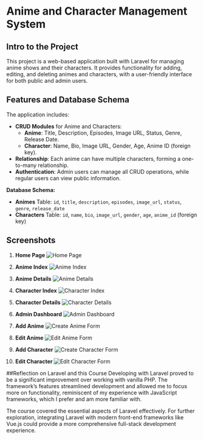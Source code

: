 # Anime and Character Management System

## Intro to the Project
This project is a web-based application built with Laravel for managing anime shows and their characters. It provides functionality for adding, editing, and deleting animes and characters, with a user-friendly interface for both public and admin users.

## Features and Database Schema
The application includes:
- **CRUD Modules** for Anime and Characters:
  - **Anime**: Title, Description, Episodes, Image URL, Status, Genre, Release Date.
  - **Character**: Name, Bio, Image URL, Gender, Age, Anime ID (foreign key).
- **Relationship**: Each anime can have multiple characters, forming a one-to-many relationship.
- **Authentication**: Admin users can manage all CRUD operations, while regular users can view public information.

**Database Schema:**
- **Animes** Table: `id`, `title`, `description`, `episodes`, `image_url`, `status`, `genre`, `release_date`
- **Characters** Table: `id`, `name`, `bio`, `image_url`, `gender`, `age`, `anime_id` (foreign key)

## Screenshots
1. **Home Page**
   ![Home Page](https://github.com/user-attachments/assets/714cdb6e-3900-4802-9dad-8374396d096a)

3. **Anime Index**
   ![Anime Index](https://github.com/user-attachments/assets/9ca720f9-de5c-44f9-bb18-be48877e5814)

5. **Anime Details**
   ![Anime Details](https://github.com/user-attachments/assets/4c91857a-343f-4a2c-8b63-7414a425d96a)

6. **Character Index**
   ![Character Index](https://github.com/user-attachments/assets/f6d9a6e2-8ca8-4c39-b4f3-7342fc8fc7ac)

7. **Character Details**
   ![Character Details](https://github.com/user-attachments/assets/a930b7e4-3fd8-4a32-9f65-4a9469c0f7ba)

8. **Admin Dashboard**
   ![Admin Dashboard](https://github.com/user-attachments/assets/7eb9572f-b360-4d1a-a010-70f1baaebbc3)

9. **Add Anime**
   ![Create Anime Form](https://github.com/user-attachments/assets/e302d89d-e483-43dd-8ba5-d8f2acf60e69)

10. **Edit Anime**
   ![Edit Anime Form](https://github.com/user-attachments/assets/aa64cd4b-a4c5-4f52-aba7-e4e91c9e9e5f)

11. **Add Character**
   ![Create Character Form](https://github.com/user-attachments/assets/c3cf17e4-83ab-45b8-9762-af7140843102)

12. **Edit Character**
    ![Edit Character Form](https://github.com/user-attachments/assets/a8976300-470c-4f48-9bf4-61b58f121a57)

##Reflection on Laravel and this Course
Developing with Laravel proved to be a significant improvement over working with vanilla PHP. The framework’s features streamlined development and allowed me to focus more on functionality, reminiscent of my experience with JavaScript frameworks, which I prefer and am more familiar with.

The course covered the essential aspects of Laravel effectively. For further exploration, integrating Laravel with modern front-end frameworks like Vue.js could provide a more comprehensive full-stack development experience.
